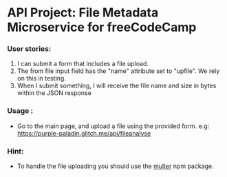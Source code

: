 
# API Project: File Metadata Microservice for freeCodeCamp

###    User stories:
1. I can submit a form that includes a file upload.
2. The from file input field  has the "name" attribute set to "upfile". We rely on this in testing.
3. When I submit something, I will receive the file name and size in bytes within the JSON response

### Usage :
* Go to the main page, and upload a file using the provided form. e.g:  https://purple-paladin.glitch.me/api/fileanalyse

### Hint:
* To handle the file uploading you should use the [multer](https://www.npmjs.com/package/multer) npm package.
